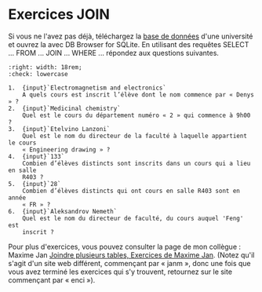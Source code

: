 # Exercices JOIN

Si vous ne l'avez pas déjà, téléchargez la [base de données](university.db) d'une université et ouvrez la avec DB Browser for SQLite. En utilisant des requêtes SELECT ... FROM ... JOIN ... WHERE ... répondez aux questions suivantes.

```{role} input(quiz-input)
:right: width: 18rem;
:check: lowercase
```

```{quiz}
1.  {input}`Electromagnetism and electronics`
    A quels cours est inscrit l’élève dont le nom commence par « Denys » ?
2.  {input}`Medicinal chemistry`
    Quel est le cours du département numéro « 2 » qui commence à 9h00 ?
3.  {input}`Etelvino Lanzoni`
    Quel est le nom du directeur de la faculté à laquelle appartient le cours
    « Engineering drawing » ?
4.  {input}`133`
    Combien d’élèves distincts sont inscrits dans un cours qui a lieu en salle
    R403 ?
5.  {input}`28`
    Combien d’élèves distincts qui ont cours en salle R403 sont en année
    « FR » ?
6.  {input}`Aleksandrov Nemeth`
    Quel est le nom du directeur de faculté, du cours auquel 'Feng' est
    inscrit ?
```

Pour plus d'exercices, vous pouvez consulter la page de mon collègue : Maxime Jan [Joindre plusieurs tables, Exercices de Maxime Jan](https://janm.t-doc.org/DOI2/Databases/sql_join.html#exercices). (Notez qu'il s'agit d'un site web différent, commençant par « janm », donc une fois que vous avez terminé les exercices qui s'y trouvent, retournez sur le site commençant par « enci »).
